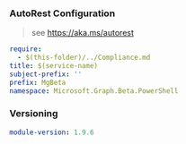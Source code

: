 ### AutoRest Configuration

> see https://aka.ms/autorest

``` yaml
require:
  - $(this-folder)/../Compliance.md
title: $(service-name)
subject-prefix: ''
prefix: MgBeta
namespace: Microsoft.Graph.Beta.PowerShell
```

### Versioning

``` yaml
module-version: 1.9.6
```
